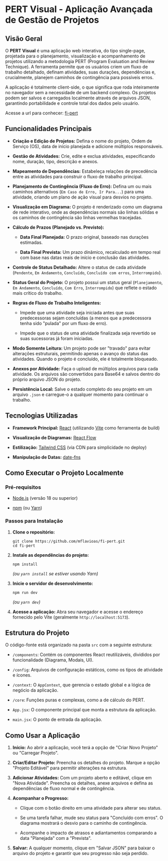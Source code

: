 # PERT Visual - Aplicação Avançada de Gestão de Projetos

## Visão Geral

O **PERT Visual** é uma aplicação web interativa, do tipo single-page, projetada para o planejamento, visualização e acompanhamento de projetos utilizando a metodologia PERT (Program Evaluation and Review Technique). A ferramenta permite que os usuários criem um fluxo de trabalho detalhado, definam atividades, suas durações, dependências e, crucialmente, planejem caminhos de contingência para possíveis erros.

A aplicação é totalmente client-side, o que significa que roda inteiramente no navegador sem a necessidade de um backend complexo. Os projetos podem ser salvos e carregados localmente através de arquivos JSON, garantindo portabilidade e controle total dos dados pelo usuário.

Acesse a url para conhecer: [fi-pert](https://precious-clafoutis-92cbc8.netlify.app/)

## Funcionalidades Principais

- **Criação e Edição de Projetos:** Defina o nome do projeto, Ordem de Serviço (OS), data de início planejada e adicione múltiplos responsáveis.
    
- **Gestão de Atividades:** Crie, edite e exclua atividades, especificando nome, duração, tipo, descrição e anexos.
    
- **Mapeamento de Dependências:** Estabeleça relações de precedência entre as atividades para construir o fluxo de trabalho principal.
    
- **Planejamento de Contingência (Fluxo de Erro):** Defina um ou mais caminhos alternativos (`Em Caso de Erro, Ir Para...`) para uma atividade, criando um plano de ação visual para desvios no projeto.
    
- **Visualização em Diagrama:** O projeto é renderizado como um diagrama de rede interativo, onde as dependências normais são linhas sólidas e os caminhos de contingência são linhas vermelhas tracejadas.
    
- **Cálculo de Prazos (Planejado vs. Previsto):**
    
    - **Data Final Planejada:** O prazo original, baseado nas durações estimadas.
        
    - **Data Final Prevista:** Um prazo dinâmico, recalculado em tempo real com base nas datas reais de início e conclusão das atividades.
        
- **Controle de Status Detalhado:** Altere o status de cada atividade (`Pendente`, `Em Andamento`, `Concluído`, `Concluído com erros`, `Interrompido`).
    
- **Status Geral do Projeto:** O projeto possui um status geral (`Planejamento`, `Em Andamento`, `Concluído`, `Com Erro`, `Interrompido`) que reflete o estado mais crítico do trabalho.
    
- **Regras de Fluxo de Trabalho Inteligentes:**
    
    - Impede que uma atividade seja iniciada antes que suas predecessoras sejam concluídas (a menos que a predecessora tenha sido "pulada" por um fluxo de erro).
        
    - Impede que o status de uma atividade finalizada seja revertido se suas sucessoras já foram iniciadas.
        
- **Modo Somente Leitura:** Um projeto pode ser "travado" para evitar alterações estruturais, permitindo apenas o avanço do status das atividades. Quando o projeto é concluído, ele é totalmente bloqueado.
    
- **Anexos por Atividade:** Faça o upload de múltiplos arquivos para cada atividade. Os arquivos são convertidos para Base64 e salvos dentro do próprio arquivo JSON do projeto.
    
- **Persistência Local:** Salve o estado completo do seu projeto em um arquivo `.json` e carregue-o a qualquer momento para continuar o trabalho.
    

## Tecnologias Utilizadas

- **Framework Principal:** [React](https://react.dev/ "null") (utilizando [Vite](https://vitejs.dev/ "null") como ferramenta de build)
    
- **Visualização de Diagramas:** [React Flow](https://reactflow.dev/ "null")
    
- **Estilização:** [Tailwind CSS](https://tailwindcss.com/ "null") (via CDN para simplicidade no deploy)
    
- **Manipulação de Datas:** [date-fns](https://date-fns.org/ "null")
    

## Como Executar o Projeto Localmente

### Pré-requisitos

- [Node.js](https://nodejs.org/ "null") (versão 18 ou superior)
    
- [npm](https://www.npmjs.com/ "null") (ou [Yarn](https://yarnpkg.com/ "null"))
    

### Passos para Instalação

1.  **Clone o repositório:**
    
    ```
    git clone https://github.com/mflavioas/fi-pert.git
    cd fi-pert
    ```
    
2.  **Instale as dependências do projeto:**
    
    ```
    npm install
    ```
    
    *(ou `yarn install` se estiver usando Yarn)*
    
3.  **Inicie o servidor de desenvolvimento:**
    
    ```
    npm run dev
    ```
    
    *(ou `yarn dev`)*
    
4.  **Acesse a aplicação:** Abra seu navegador e acesse o endereço fornecido pelo Vite (geralmente `http://localhost:5173`).
    

## Estrutura do Projeto

O código-fonte está organizado na pasta `src` com a seguinte estrutura:

- `/components`: Contém os componentes React reutilizáveis, divididos por funcionalidade (Diagrama, Modais, UI).
    
- `/config`: Arquivos de configuração estáticos, como os tipos de atividade e ícones.
    
- `/context`: O `AppContext`, que gerencia o estado global e a lógica de negócio da aplicação.
    
- `/core`: Funções puras e complexas, como a de cálculo do PERT.
    
- `App.jsx`: O componente principal que monta a estrutura da aplicação.
    
- `main.jsx`: O ponto de entrada da aplicação.
    

## Como Usar a Aplicação

1.  **Início:** Ao abrir a aplicação, você terá a opção de "Criar Novo Projeto" ou "Carregar Projeto".
    
2.  **Criar/Editar Projeto:** Preencha os detalhes do projeto. Marque a opção "Projeto Editável" para permitir alterações na estrutura.
    
3.  **Adicionar Atividades:** Com um projeto aberto e editável, clique em "Nova Atividade". Preencha os detalhes, anexe arquivos e defina as dependências de fluxo normal e de contingência.
    
4.  **Acompanhar o Progresso:**
    
    - Clique com o botão direito em uma atividade para alterar seu status.
        
    - Se uma tarefa falhar, mude seu status para "Concluído com erros". O diagrama mostrará o desvio para o caminho de contingência.
        
    - Acompanhe o impacto de atrasos e adiantamentos comparando a data "Planejada" com a "Prevista".
        
5.  **Salvar:** A qualquer momento, clique em "Salvar JSON" para baixar o arquivo do projeto e garantir que seu progresso não seja perdido.